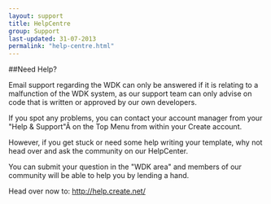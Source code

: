 ```yaml
---
layout: support
title: HelpCentre
group: Support
last-updated: 31-07-2013
permalink: "help-centre.html"
---
```




##Need Help?

Email support regarding the WDK can only be answered if it is relating to a malfunction of the WDK system, as our support team can only advise on code that is written or approved by our own developers.

If you spot any problems, you can contact your account manager from your "Help & Support"Â  on the Top Menu from within your Create account.

However, if you get stuck or need some help writing your template, why not head over and ask the community on our HelpCenter.

You can submit your question in the "WDK area" and members of our community will be able to help you by lending a hand.

Head over now to: http://help.create.net/